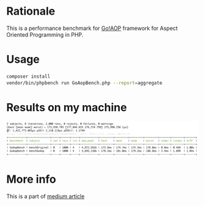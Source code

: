 # Rationale
This is a performance benchmark for [Go!AOP](https://github.com/goaop/framework) framework for Aspect Oriented Programming
in PHP.

# Usage
```bash
composer install
vendor/bin/phpbench run GoAopBench.php --report=aggregate
```

# Results on my machine
![screenshot](https://raw.githubusercontent.com/ivastly/goaop-hello-world/master/aop-bench-100classes.png)

# More info
This is a part of [medium article](https://medium.com) 
